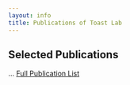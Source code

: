 ```yaml
---
layout: info
title: Publications of Toast Lab
---
```

<h2>Selected Publications</h2>

<p>... <a href="./papers.html">Full Publication List</a> </p>
